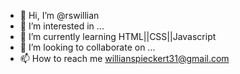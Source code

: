 - 👋 Hi, I’m @rswillian
- 👀 I’m interested in ...
- 🌱 I’m currently learning HTML||CSS||Javascript
- 💞️ I’m looking to collaborate on ...
- 📫 How to reach me willianspieckert31@gmail.com

<!---
rswillian/rswillian is a ✨ special ✨ repository because its `README.md` (this file) appears on your GitHub profile.
You can click the Preview link to take a look at your changes.
--->
